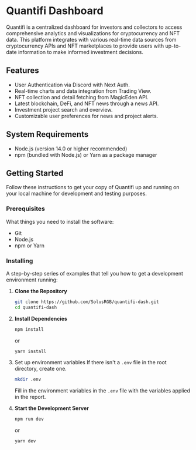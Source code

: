 # Quantifi Dashboard

Quantifi is a centralized dashboard for investors and collectors to access comprehensive analytics and visualizations for cryptocurrency and NFT data. This platform integrates with various real-time data sources from cryptocurrency APIs and NFT marketplaces to provide users with up-to-date information to make informed investment decisions.

## Features

- User Authentication via Discord with Next Auth.
- Real-time charts and data integration from Trading View.
- NFT collection and detail fetching from MagicEden API.
- Latest blockchain, DeFi, and NFT news through a news API.
- Investment project search and overview.
- Customizable user preferences for news and project alerts.

## System Requirements

- Node.js (version 14.0 or higher recommended)
- npm (bundled with Node.js) or Yarn as a package manager

## Getting Started

Follow these instructions to get your copy of Quantifi up and running on your local machine for development and testing purposes.

### Prerequisites

What things you need to install the software:

- Git
- Node.js
- npm or Yarn

### Installing

A step-by-step series of examples that tell you how to get a development environment running:

1. **Clone the Repository**

   ```sh
   git clone https://github.com/SolusRGB/quantifi-dash.git
   cd quantifi-dash
   ```

2. **Install Dependencies**

   ```sh
   npm install
   ```

   or

   ```sh
   yarn install
   ```

3. Set up environment variables
   If there isn't a `.env` file in the root directory, create one.

   ```sh
   mkdir .env
   ```

   Fill in the environment variables in the `.env` file with the variables applied in the report.

4. **Start the Development Server**

   ```sh
   npm run dev
   ```

   or

   ```sh
   yarn dev
   ```
